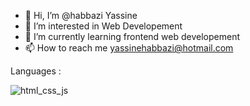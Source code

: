 - 👋 Hi, I’m @habbazi Yassine
- 👀 I’m interested in Web Developement
- 🌱 I’m currently learning frontend web developement
- 📫 How to reach me yassinehabbazi@hotmail.com

Languages :

![html_css_js](https://user-images.githubusercontent.com/86797959/170894340-3dadd71e-5b21-4f2e-9f8a-f642ecca930d.png)

